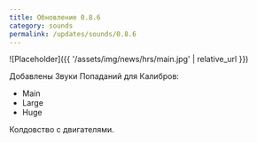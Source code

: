 ```yaml
---
title: Обновление 0.8.6
category: sounds
permalink: /updates/sounds/0.8.6
---
```


![Placeholder]({{ '/assets/img/news/hrs/main.jpg' | relative_url }})

Добавлены Звуки Попаданий для Калибров: 
- Main
- Large
- Huge

Колдовство с двигателями.